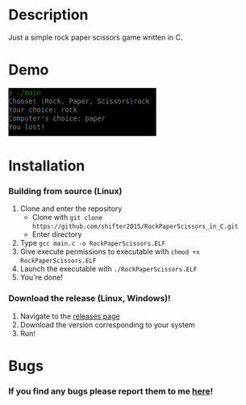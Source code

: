 # Description
Just a simple rock paper scissors game written in C.
# Demo 
![Demo](demo.png)
# Installation
### Building from source (Linux)
1. Clone and enter the repository
    - Clone with `git clone https://github.com/shifter2015/RockPaperScissors_in_C.git`
    - Enter directory
5. Type `gcc main.c -o RockPaperScissors.ELF`
6. Give execute permissions to executable with `chmod +x RockPaperScissors.ELF`
7. Launch the executable with `./RockPaperScissors.ELF`
8. You're done!
### Download the release (Linux, Windows)!
1. Navigate to the [releases page](https://github.com/shifter2015/RockPaperScissors_in_C/releases)
2. Download the version corresponding to your system
3. Run!
# Bugs
### If you find any bugs please report them to me [here](https://github.com/shifter2015/RockPaperScissors_in_C/issues)!
